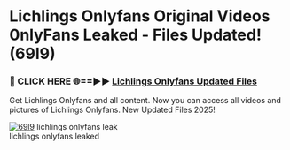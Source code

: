 # Lichlings Onlyfans Original Videos 0nlyFans Leaked - Files Updated! (69l9)

<h3>🔴 CLICK HERE 🌐==►► <a href="https://tinyurl.com/x26r9saj" rel="nofollow">Lichlings Onlyfans Updated Files</a></h3>

Get Lichlings Onlyfans and all content. Now you can access all videos and pictures of Lichlings Onlyfans. New Updated Files 2025!

[![69l9](https://i.imgur.com/LkgZPqh.gif)](https://tinyurl.com/x26r9saj)
lichlings onlyfans leak<br>
lichlings onlyfans leaked